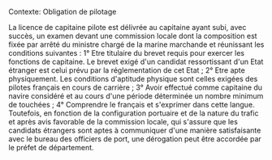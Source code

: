 Contexte: Obligation de pilotage

La licence de capitaine pilote est délivrée au capitaine ayant subi, avec succès, un examen devant une commission locale dont la composition est fixée par arrêté du ministre chargé de la marine marchande et réunissant les conditions suivantes : 1° Etre titulaire du brevet requis pour exercer les fonctions de capitaine. Le brevet exigé d'un candidat ressortissant d'un Etat étranger est celui prévu par la réglementation de cet Etat ; 2° Etre apte physiquement. Les conditions d'aptitude physique sont celles exigées des pilotes français en cours de carrière ; 3° Avoir effectué comme capitaine du navire considéré et au cours d'une période déterminée un nombre minimum de touchées ; 4° Comprendre le français et s'exprimer dans cette langue. Toutefois, en fonction de la configuration portuaire et de la nature du trafic et après avis favorable de la commission locale, qui s'assure que les candidats étrangers sont aptes à communiquer d'une manière satisfaisante avec le bureau des officiers de port, une dérogation peut être accordée par le préfet de département.
